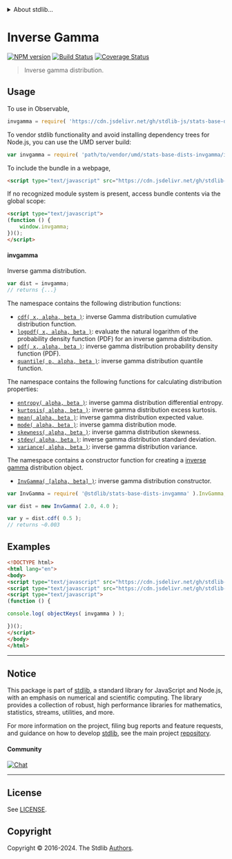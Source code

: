 <!--

@license Apache-2.0

Copyright (c) 2018 The Stdlib Authors.

Licensed under the Apache License, Version 2.0 (the "License");
you may not use this file except in compliance with the License.
You may obtain a copy of the License at

   http://www.apache.org/licenses/LICENSE-2.0

Unless required by applicable law or agreed to in writing, software
distributed under the License is distributed on an "AS IS" BASIS,
WITHOUT WARRANTIES OR CONDITIONS OF ANY KIND, either express or implied.
See the License for the specific language governing permissions and
limitations under the License.

-->


<details>
  <summary>
    About stdlib...
  </summary>
  <p>We believe in a future in which the web is a preferred environment for numerical computation. To help realize this future, we've built stdlib. stdlib is a standard library, with an emphasis on numerical and scientific computation, written in JavaScript (and C) for execution in browsers and in Node.js.</p>
  <p>The library is fully decomposable, being architected in such a way that you can swap out and mix and match APIs and functionality to cater to your exact preferences and use cases.</p>
  <p>When you use stdlib, you can be absolutely certain that you are using the most thorough, rigorous, well-written, studied, documented, tested, measured, and high-quality code out there.</p>
  <p>To join us in bringing numerical computing to the web, get started by checking us out on <a href="https://github.com/stdlib-js/stdlib">GitHub</a>, and please consider <a href="https://opencollective.com/stdlib">financially supporting stdlib</a>. We greatly appreciate your continued support!</p>
</details>

# Inverse Gamma

[![NPM version][npm-image]][npm-url] [![Build Status][test-image]][test-url] [![Coverage Status][coverage-image]][coverage-url] <!-- [![dependencies][dependencies-image]][dependencies-url] -->

> Inverse gamma distribution.



<section class="usage">

## Usage

To use in Observable,

```javascript
invgamma = require( 'https://cdn.jsdelivr.net/gh/stdlib-js/stats-base-dists-invgamma@v0.2.1-umd/browser.js' )
```

To vendor stdlib functionality and avoid installing dependency trees for Node.js, you can use the UMD server build:

```javascript
var invgamma = require( 'path/to/vendor/umd/stats-base-dists-invgamma/index.js' )
```

To include the bundle in a webpage,

```html
<script type="text/javascript" src="https://cdn.jsdelivr.net/gh/stdlib-js/stats-base-dists-invgamma@v0.2.1-umd/browser.js"></script>
```

If no recognized module system is present, access bundle contents via the global scope:

```html
<script type="text/javascript">
(function () {
    window.invgamma;
})();
</script>
```

#### invgamma

Inverse gamma distribution.

```javascript
var dist = invgamma;
// returns {...}
```

The namespace contains the following distribution functions:

<!-- <toc pattern="*+(cdf|pdf|mgf|quantile)*"> -->

<div class="namespace-toc">

-   <span class="signature">[`cdf( x, alpha, beta )`][@stdlib/stats/base/dists/invgamma/cdf]</span><span class="delimiter">: </span><span class="description">inverse Gamma distribution cumulative distribution function.</span>
-   <span class="signature">[`logpdf( x, alpha, beta )`][@stdlib/stats/base/dists/invgamma/logpdf]</span><span class="delimiter">: </span><span class="description">evaluate the natural logarithm of the probability density function (PDF) for an inverse gamma distribution.</span>
-   <span class="signature">[`pdf( x, alpha, beta )`][@stdlib/stats/base/dists/invgamma/pdf]</span><span class="delimiter">: </span><span class="description">inverse gamma distribution probability density function (PDF).</span>
-   <span class="signature">[`quantile( p, alpha, beta )`][@stdlib/stats/base/dists/invgamma/quantile]</span><span class="delimiter">: </span><span class="description">inverse gamma distribution quantile function.</span>

</div>

<!-- </toc> -->

The namespace contains the following functions for calculating distribution properties:

<!-- <toc pattern="*+(entropy|kurtosis|mean|median|mode|skewness|stdev|variance)*"> -->

<div class="namespace-toc">

-   <span class="signature">[`entropy( alpha, beta )`][@stdlib/stats/base/dists/invgamma/entropy]</span><span class="delimiter">: </span><span class="description">inverse gamma distribution differential entropy.</span>
-   <span class="signature">[`kurtosis( alpha, beta )`][@stdlib/stats/base/dists/invgamma/kurtosis]</span><span class="delimiter">: </span><span class="description">inverse gamma distribution excess kurtosis.</span>
-   <span class="signature">[`mean( alpha, beta )`][@stdlib/stats/base/dists/invgamma/mean]</span><span class="delimiter">: </span><span class="description">inverse gamma distribution expected value.</span>
-   <span class="signature">[`mode( alpha, beta )`][@stdlib/stats/base/dists/invgamma/mode]</span><span class="delimiter">: </span><span class="description">inverse gamma distribution mode.</span>
-   <span class="signature">[`skewness( alpha, beta )`][@stdlib/stats/base/dists/invgamma/skewness]</span><span class="delimiter">: </span><span class="description">inverse gamma distribution skewness.</span>
-   <span class="signature">[`stdev( alpha, beta )`][@stdlib/stats/base/dists/invgamma/stdev]</span><span class="delimiter">: </span><span class="description">inverse gamma distribution standard deviation.</span>
-   <span class="signature">[`variance( alpha, beta )`][@stdlib/stats/base/dists/invgamma/variance]</span><span class="delimiter">: </span><span class="description">inverse gamma distribution variance.</span>

</div>

<!-- </toc> -->

The namespace contains a constructor function for creating a [inverse gamma][invgamma-distribution] distribution object.

<!-- <toc pattern="*ctor*"> -->

<div class="namespace-toc">

-   <span class="signature">[`InvGamma( [alpha, beta] )`][@stdlib/stats/base/dists/invgamma/ctor]</span><span class="delimiter">: </span><span class="description">inverse gamma distribution constructor.</span>

</div>

<!-- </toc> -->

```javascript
var InvGamma = require( '@stdlib/stats-base-dists-invgamma' ).InvGamma;

var dist = new InvGamma( 2.0, 4.0 );

var y = dist.cdf( 0.5 );
// returns ~0.003
```

</section>

<!-- /.usage -->

<section class="examples">

## Examples

<!-- TODO: better examples -->

<!-- eslint no-undef: "error" -->

```html
<!DOCTYPE html>
<html lang="en">
<body>
<script type="text/javascript" src="https://cdn.jsdelivr.net/gh/stdlib-js/utils-keys@umd/browser.js"></script>
<script type="text/javascript" src="https://cdn.jsdelivr.net/gh/stdlib-js/stats-base-dists-invgamma@v0.2.1-umd/browser.js"></script>
<script type="text/javascript">
(function () {

console.log( objectKeys( invgamma ) );

})();
</script>
</body>
</html>
```

</section>

<!-- /.examples -->

<!-- Section for related `stdlib` packages. Do not manually edit this section, as it is automatically populated. -->

<section class="related">

</section>

<!-- /.related -->

<!-- Section for all links. Make sure to keep an empty line after the `section` element and another before the `/section` close. -->


<section class="main-repo" >

* * *

## Notice

This package is part of [stdlib][stdlib], a standard library for JavaScript and Node.js, with an emphasis on numerical and scientific computing. The library provides a collection of robust, high performance libraries for mathematics, statistics, streams, utilities, and more.

For more information on the project, filing bug reports and feature requests, and guidance on how to develop [stdlib][stdlib], see the main project [repository][stdlib].

#### Community

[![Chat][chat-image]][chat-url]

---

## License

See [LICENSE][stdlib-license].


## Copyright

Copyright &copy; 2016-2024. The Stdlib [Authors][stdlib-authors].

</section>

<!-- /.stdlib -->

<!-- Section for all links. Make sure to keep an empty line after the `section` element and another before the `/section` close. -->

<section class="links">

[npm-image]: http://img.shields.io/npm/v/@stdlib/stats-base-dists-invgamma.svg
[npm-url]: https://npmjs.org/package/@stdlib/stats-base-dists-invgamma

[test-image]: https://github.com/stdlib-js/stats-base-dists-invgamma/actions/workflows/test.yml/badge.svg?branch=v0.2.1
[test-url]: https://github.com/stdlib-js/stats-base-dists-invgamma/actions/workflows/test.yml?query=branch:v0.2.1

[coverage-image]: https://img.shields.io/codecov/c/github/stdlib-js/stats-base-dists-invgamma/main.svg
[coverage-url]: https://codecov.io/github/stdlib-js/stats-base-dists-invgamma?branch=main

<!--

[dependencies-image]: https://img.shields.io/david/stdlib-js/stats-base-dists-invgamma.svg
[dependencies-url]: https://david-dm.org/stdlib-js/stats-base-dists-invgamma/main

-->

[chat-image]: https://img.shields.io/gitter/room/stdlib-js/stdlib.svg
[chat-url]: https://app.gitter.im/#/room/#stdlib-js_stdlib:gitter.im

[stdlib]: https://github.com/stdlib-js/stdlib

[stdlib-authors]: https://github.com/stdlib-js/stdlib/graphs/contributors

[umd]: https://github.com/umdjs/umd
[es-module]: https://developer.mozilla.org/en-US/docs/Web/JavaScript/Guide/Modules

[deno-url]: https://github.com/stdlib-js/stats-base-dists-invgamma/tree/deno
[deno-readme]: https://github.com/stdlib-js/stats-base-dists-invgamma/blob/deno/README.md
[umd-url]: https://github.com/stdlib-js/stats-base-dists-invgamma/tree/umd
[umd-readme]: https://github.com/stdlib-js/stats-base-dists-invgamma/blob/umd/README.md
[esm-url]: https://github.com/stdlib-js/stats-base-dists-invgamma/tree/esm
[esm-readme]: https://github.com/stdlib-js/stats-base-dists-invgamma/blob/esm/README.md
[branches-url]: https://github.com/stdlib-js/stats-base-dists-invgamma/blob/main/branches.md

[stdlib-license]: https://raw.githubusercontent.com/stdlib-js/stats-base-dists-invgamma/main/LICENSE

[invgamma-distribution]: https://en.wikipedia.org/wiki/Inverse-gamma_distribution

<!-- <toc-links> -->

[@stdlib/stats/base/dists/invgamma/ctor]: https://github.com/stdlib-js/stats-base-dists-invgamma-ctor/tree/umd

[@stdlib/stats/base/dists/invgamma/entropy]: https://github.com/stdlib-js/stats-base-dists-invgamma-entropy/tree/umd

[@stdlib/stats/base/dists/invgamma/kurtosis]: https://github.com/stdlib-js/stats-base-dists-invgamma-kurtosis/tree/umd

[@stdlib/stats/base/dists/invgamma/mean]: https://github.com/stdlib-js/stats-base-dists-invgamma-mean/tree/umd

[@stdlib/stats/base/dists/invgamma/mode]: https://github.com/stdlib-js/stats-base-dists-invgamma-mode/tree/umd

[@stdlib/stats/base/dists/invgamma/skewness]: https://github.com/stdlib-js/stats-base-dists-invgamma-skewness/tree/umd

[@stdlib/stats/base/dists/invgamma/stdev]: https://github.com/stdlib-js/stats-base-dists-invgamma-stdev/tree/umd

[@stdlib/stats/base/dists/invgamma/variance]: https://github.com/stdlib-js/stats-base-dists-invgamma-variance/tree/umd

[@stdlib/stats/base/dists/invgamma/cdf]: https://github.com/stdlib-js/stats-base-dists-invgamma-cdf/tree/umd

[@stdlib/stats/base/dists/invgamma/logpdf]: https://github.com/stdlib-js/stats-base-dists-invgamma-logpdf/tree/umd

[@stdlib/stats/base/dists/invgamma/pdf]: https://github.com/stdlib-js/stats-base-dists-invgamma-pdf/tree/umd

[@stdlib/stats/base/dists/invgamma/quantile]: https://github.com/stdlib-js/stats-base-dists-invgamma-quantile/tree/umd

<!-- </toc-links> -->

</section>

<!-- /.links -->
